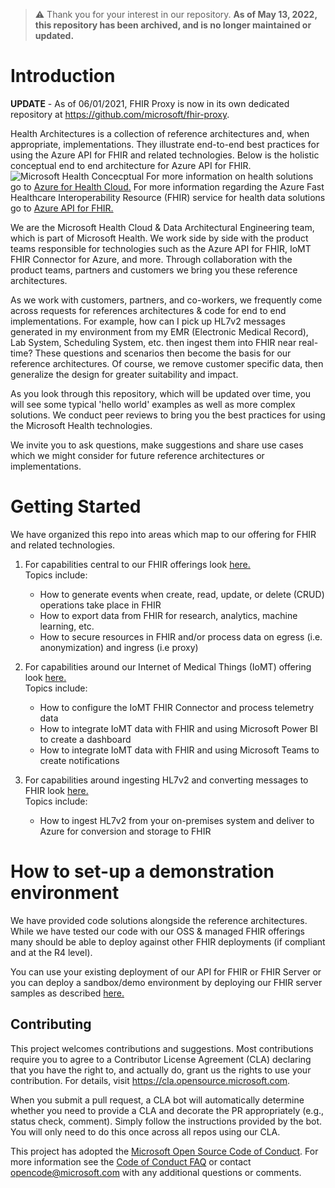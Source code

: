 > :warning: Thank you for your interest in our repository. **As of May 13, 2022, this repository has been archived, and is no longer maintained or updated.**  

# Introduction

**UPDATE** - As of 06/01/2021, FHIR Proxy is now in its own dedicated repository at <https://github.com/microsoft/fhir-proxy>.  

Health Architectures is a collection of reference architectures and, when appropriate, implementations. They illustrate end-to-end best practices for using the Azure API for FHIR and related technologies. Below is the holistic conceptual end to end architecture for Azure API for FHIR.
![Microsoft Health Concecptual](./ConceptualArchitectureCore.png)
For more information on health solutions go to [Azure for Health Cloud.](https://azure.microsoft.com/en-us/industries/healthcare/) For more information regarding the Azure Fast Healthcare Interoperability Resource (FHIR) service for health data solutions go to [Azure API for FHIR.](https://azure.microsoft.com/en-us/services/azure-api-for-fhir/)

We are the Microsoft Health Cloud & Data Architectural Engineering team, which is part of Microsoft Health. We work side by side with the product teams responsible for technologies such as the Azure API for FHIR, IoMT FHIR Connector for Azure, and more. Through collaboration with the product teams, partners and customers we bring you these reference architectures.

As we work with customers, partners, and co-workers, we frequently come across requests for references architectures & code for end to end implementations. For example, how can I pick up HL7v2 messages generated in my environment from my EMR (Electronic Medical Record), Lab System, Scheduling System, etc. then ingest them into FHIR near real-time? These questions and scenarios then become the basis for our reference architectures. Of course, we remove customer specific data, then generalize the design for greater suitability and impact.

As you look through this repository, which will be updated over time, you will see some typical 'hello world' examples as well as more complex solutions. We conduct peer reviews to bring you the best practices for using the Microsoft Health technologies.

We invite you to ask questions, make suggestions and share use cases which we might consider for future reference architectures or implementations.

# Getting Started

We have organized this repo into areas which map to our offering for FHIR and related technologies.

1. For capabilities central to our FHIR offerings look [here.](http://github.com/microsoft/health-architectures/tree/master/FHIR)  
Topics include:  
    * How to generate events when create, read, update, or delete (CRUD) operations take place in FHIR
    * How to export data from FHIR for research, analytics, machine learning, etc.  
    * How to secure resources in FHIR and/or process data on egress (i.e. anonymization) and ingress (i.e proxy)
  
2. For capabilities around our Internet of Medical Things (IoMT) offering look [here.](https://github.com/Microsoft/iomt-fhir)  
Topics include:  
    * How to configure the IoMT FHIR Connector and process telemetry data  
    * How to integrate IoMT data with FHIR and using Microsoft Power BI to create a dashboard  
    * How to integrate IoMT data with FHIR and using Microsoft Teams to create notifications
3. For capabilities around ingesting HL7v2 and converting messages to FHIR look [here.](http://github.com/microsoft/health-architectures/tree/master/HL7Conversion)  
Topics include:  
    * How to ingest HL7v2 from your on-premises system and deliver to Azure for conversion and storage to FHIR

# How to set-up a demonstration environment

We have provided code solutions alongside the reference architectures. While we have tested our code with our OSS & managed FHIR offerings many should be able to deploy against other FHIR deployments (if compliant and at the R4 level).

You can use your existing deployment of our API for FHIR or FHIR Server or you can deploy a sandbox/demo environment by deploying our FHIR server samples as described [here.](http://aka.ms/fhircore)

## Contributing

This project welcomes contributions and suggestions.  Most contributions require you to agree to a
Contributor License Agreement (CLA) declaring that you have the right to, and actually do, grant us
the rights to use your contribution. For details, visit https://cla.opensource.microsoft.com.

When you submit a pull request, a CLA bot will automatically determine whether you need to provide
a CLA and decorate the PR appropriately (e.g., status check, comment). Simply follow the instructions
provided by the bot. You will only need to do this once across all repos using our CLA.

This project has adopted the [Microsoft Open Source Code of Conduct](https://opensource.microsoft.com/codeofconduct/).
For more information see the [Code of Conduct FAQ](https://opensource.microsoft.com/codeofconduct/faq/) or
contact [opencode@microsoft.com](mailto:opencode@microsoft.com) with any additional questions or comments.
